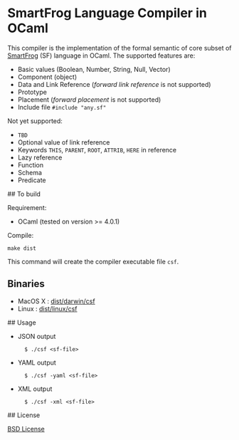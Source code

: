 # SmartFrog Language Compiler in OCaml

This compiler is the implementation of the formal semantic of core subset of [SmartFrog](http://smartfrog.org) (SF) language in OCaml. The supported features are:

- Basic values (Boolean, Number, String, Null, Vector)
- Component (object)
- Data and Link Reference (_forward link reference_ is not supported)
- Prototype
- Placement (_forward placement_ is not supported)
- Include file `#include "any.sf"`

Not yet supported:

- `TBD`
- Optional value of link reference
- Keywords `THIS`, `PARENT`, `ROOT`, `ATTRIB`, `HERE` in reference
- Lazy reference
- Function
- Schema
- Predicate


## To build

Requirement:

- OCaml (tested on version >= 4.0.1)

Compile:

	make dist

This command will create the compiler executable file `csf`.


## Binaries

- MacOS X : [dist/darwin/csf](dist/darwin/csf)
- Linux : [dist/linux/csf](dist/linux/csf)


## Usage

- JSON output

		$ ./csf <sf-file>

- YAML output

		$ ./csf -yaml <sf-file>

- XML output

		$ ./csf -xml <sf-file>


## License

[BSD License](https://raw.githubusercontent.com/herry13/smartfrog-lang/master/LICENSE)
